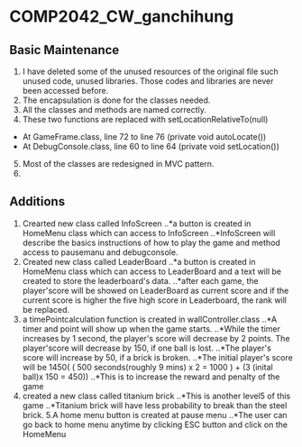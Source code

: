 # COMP2042_CW_ganchihung

## Basic Maintenance
1. I have deleted some of the unused resources of the original file such unused code, unused libraries. Those codes and libraries are never been accessed before.
2. The encapsulation is done for the classes needed.
3. All the classes and methods are named correctly.
4. These two functions are replaced with setLocationRelativeTo(null)
- At GameFrame.class, line 72 to line 76 (private void autoLocate())
- At DebugConsole.class, line 60 to line 64  (private void setLocation())
5. Most of the classes are redesigned in MVC pattern.
6.

## Additions
1. Crearted new class called InfoScreen
..*a button is created in HomeMenu class which can access to InfoScreen
..*InfoScreen will describe the basics instructions of how to play the game and method access to pausemanu and debugconsole.
2. Created new class called LeaderBoard 
..*a button is created in HomeMenu class which can access to LeaderBoard and a text will be created to store the leaderboard's data.
..*after each game, the player'score will be showed on LeaderBoard as current score and if the current score is higher the five high score in Leaderboard, the rank will be replaced. 
3. a timePointcalculation function is created in wallController.class
..*A timer and point will show up when the game starts. 
..*While the timer increases by 1 second, the player's score will decrease by 2 points. The player'score will decrease by 150, if one ball is lost.
..*The player's score will increase by 50, if a brick is broken.
..*The initial player's score will be 1450( ( 500 seconds(roughly 9 mins) x 2 = 1000 ) + (3 (inital ball)x 150 = 450))
..*This is to increase the reward and penalty of the game
4. created a new class called titanium brick
..*This is another level5 of this game
..*Titanium brick will have less probability to break than the steel brick.
5.A home menu button is created at pause menu
..*The user can go back to home menu anytime by clicking ESC button and click on the HomeMenu
